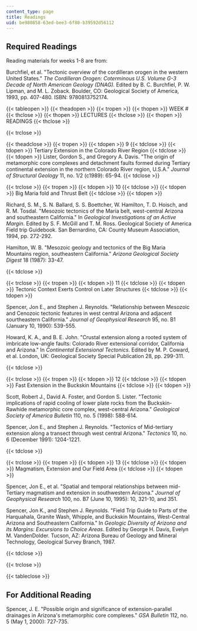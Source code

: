 ```yaml
---
content_type: page
title: Readings
uid: be980858-63ed-bee3-6f80-b39592d56112
---
```


Required Readings
-----------------

Reading materials for weeks 1-8 are from:

Burchfiel, et al. "Tectonic overview of the cordilleran orogen in the western United States." _The Cordilleran Orogen: Coterminous U.S. Volume G-3 Decade of North American Geology (DNAG)._ Edited by B. C. Burchfiel, P. W. Lipman, and M. L. Zoback. Boulder, CO: Geological Society of America, 1993, pp. 407-480. ISBN: 9780813752174.

{{< tableopen >}}
{{< theadopen >}}
{{< tropen >}}
{{< thopen >}}
WEEK #
{{< thclose >}}
{{< thopen >}}
LECTURES
{{< thclose >}}
{{< thopen >}}
READINGS
{{< thclose >}}

{{< trclose >}}

{{< theadclose >}}
{{< tropen >}}
{{< tdopen >}}
9
{{< tdclose >}}
{{< tdopen >}}
Tertiary Extension in the Colorado River Region
{{< tdclose >}}
{{< tdopen >}}
Lister, Gordon S., and Gregory A. Davis. "The origin of metamorphic core complexes and detachment faults formed during Tertiary continental extension in the northern Colorado River region, U.S.A." _Journal of Structural Geology_ 11, no. 1/2 (c1989): 65-94.
{{< tdclose >}}

{{< trclose >}}
{{< tropen >}}
{{< tdopen >}}
10
{{< tdclose >}}
{{< tdopen >}}
Big Maria fold and Thrust Belt
{{< tdclose >}}
{{< tdopen >}}


Richard, S. M., S. N. Ballard, S. S. Boettcher, W. Hamilton, T. D. Hoisch, and R. M. Tosdal. "Mesozoic tectonics of the Maria belt, west-central Arizona and southeastern California." In _Geological Investigations of an Active Margin_. Edited by S. F. McGill and T. M. Ross. Geological Society of America Field trip Guidebook. San Bernardino, CA: County Museum Association, 1994, pp. 272-292.

Hamilton, W. B. "Mesozoic geology and tectonics of the Big Maria Mountains region, southeastern California." _Arizona Geological Society Digest_ 18 (1987): 33-47.


{{< tdclose >}}

{{< trclose >}}
{{< tropen >}}
{{< tdopen >}}
11
{{< tdclose >}}
{{< tdopen >}}
Tectonic Context Exerts Control on Later Structures
{{< tdclose >}}
{{< tdopen >}}


Spencer, Jon E., and Stephen J. Reynolds. "Relationship between Mesozoic and Cenozoic tectonic features in west central Arizona and adjacent sourtheastern California." _Journal of Geophysical Research_ 95, no. B1 (January 10, 1990): 539-555.

Howard, K. A., and B. E. John. "Crustal extension along a rooted system of imbricate low-angle faults: Colorado River extensional corridor, California and Arizona." In _Continental Extensional Tectonics_. Edited by M. P. Coward, et al. London, UK: Geological Society Special Publication 28, pp. 299-311.


{{< tdclose >}}

{{< trclose >}}
{{< tropen >}}
{{< tdopen >}}
12
{{< tdclose >}}
{{< tdopen >}}
Fast Extension in the Buckskin Mountains
{{< tdclose >}}
{{< tdopen >}}


Scott, Robert J., David A. Foster, and Gordon S. Lister. "Tectonic implications of rapid cooling of lower plate rocks from the Buckskin-Rawhide metamorphic core complex, west-central Arizona." _Geological Society of America Bulletin_ 110, no. 5 (1998): 588-614.

Spencer, Jon E., and Stephen J. Reynolds. "Tectonics of Mid-tertiary extension along a transect through west central Arizona." _Tectonics_ 10, no. 6 (December 1991): 1204-1221.


{{< tdclose >}}

{{< trclose >}}
{{< tropen >}}
{{< tdopen >}}
13
{{< tdclose >}}
{{< tdopen >}}
Magmatism, Extension and Our Field Area
{{< tdclose >}}
{{< tdopen >}}


Spencer, Jon E., et al. "Spatial and temporal relationships between mid-Tertiary magmatism and extension in southwestern Arizona." _Journal of Geophysical Research_ 100, no. B7 (June 10, 1995): 10, 321-10, and 351.

Spencer, Jon K., and Stephen J. Reynolds. "Field Trip Guide to Parts of the Harquahala, Granite Wash, Whipple, and Buckskin Mountains, West-Central Arizona and Southeastern California." In _Geologic Diversity of Arizona and its Margins: Excursions to Choice Areas_. Edited by George H. Davis, Evelyn M. VandenDolder. Tucson, AZ: Arizona Bureau of Geology and Mineral Technology, Geological Survey Branch, 1987.


{{< tdclose >}}

{{< trclose >}}

{{< tableclose >}}

  

For Additional Reading
----------------------

Spencer, J. E. "Possible origin and significance of extension-parallel drainages in Arizona's metamorphic core complexes." _GSA Bulletin_ 112, no. 5 (May 1, 2000): 727-735.